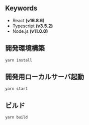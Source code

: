 ## Keywords

- React **(v16.8.6)**
- Typescript **(v3.5.2)**
- Node.js **(v11.0.0)**

## 開発環境構築
 `yarn install`

## 開発用ローカルサーバ起動
  `yarn start`

## ビルド
  `yarn build`
